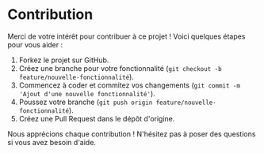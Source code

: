 # Contribution

Merci de votre intérêt pour contribuer à ce projet ! Voici quelques étapes pour vous aider :

1. Forkez le projet sur GitHub.
2. Créez une branche pour votre fonctionnalité (`git checkout -b feature/nouvelle-fonctionnalité`).
3. Commencez à coder et commitez vos changements (`git commit -m 'Ajout d'une nouvelle fonctionnalité'`).
4. Poussez votre branche (`git push origin feature/nouvelle-fonctionnalité`).
5. Créez une Pull Request dans le dépôt d'origine.

Nous apprécions chaque contribution ! N'hésitez pas à poser des questions si vous avez besoin d'aide.